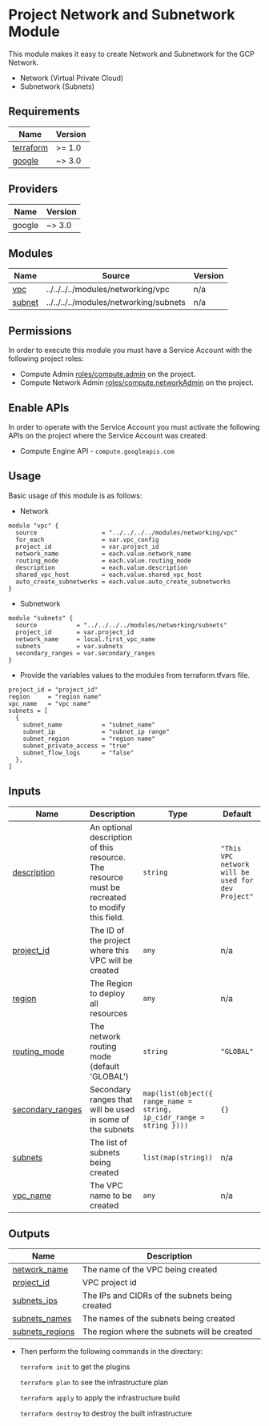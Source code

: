 # Project Network and Subnetwork Module

This module makes it easy to create Network and Subnetwork for the GCP Network.

- Network (Virtual Private Cloud)
- Subnetwork (Subnets)

## Requirements

| Name | Version |
|------|---------|
| <a name="requirement_terraform"></a> [terraform](#requirement\_terraform) | >= 1.0 |
| <a name="requirement_google"></a> [google](#requirement\_google) | ~> 3.0 |

## Providers

| Name | Version |
|------|---------|
| google | ~> 3.0 |

## Modules

| Name | Source | Version |
|------|--------|---------|
| <a name="module_cloud_dns"></a> [vpc](#module\_cloud_dns_) | ../../../../modules/networking/vpc | n/a |
| <a name="module_cloud_dns"></a> [subnet](#module\_cloud_dns_) | ../../../../modules/networking/subnets | n/a |


## Permissions

In order to execute this module you must have a Service Account with the
following project roles:

- Compute Admin [roles/compute.admin](https://cloud.google.com/nat/docs/using-nat#iam_permissions) on the project.
- Compute Network Admin [roles/compute.networkAdmin](https://cloud.google.com/nat/docs/using-nat#iam_permissions) on the project.

## Enable APIs

In order to operate with the Service Account you must activate the following APIs on the project where the Service Account was created:

- Compute Engine API - `compute.googleapis.com`

## Usage
Basic usage of this module is as follows:

* Network

```hcl
module "vpc" {
  source                  = "../../../../modules/networking/vpc"
  for_each                = var.vpc_config
  project_id              = var.project_id
  network_name            = each.value.network_name
  routing_mode            = each.value.routing_mode
  description             = each.value.description
  shared_vpc_host         = each.value.shared_vpc_host
  auto_create_subnetworks = each.value.auto_create_subnetworks
}
```

* Subnetwork

```hcl
module "subnets" {
  source           = "../../../../modules/networking/subnets"
  project_id       = var.project_id
  network_name     = local.first_vpc_name
  subnets          = var.subnets
  secondary_ranges = var.secondary_ranges
}
```

* Provide the variables values to the modules from terraform.tfvars file.

```hcl
project_id = "project_id"
region     = "region name"
vpc_name   = "vpc name"
subnets = [
  {
    subnet_name           = "subnet_name"
    subnet_ip             = "subnet_ip range"
    subnet_region         = "region name"
    subnet_private_access = "true"
    subnet_flow_logs      = "false"
  },
]
```
## Inputs

| Name | Description | Type | Default | Required |
|------|-------------|------|---------|:--------:|
| <a name="input_description"></a> [description](#input\_description) | An optional description of this resource. The resource must be recreated to modify this field. | `string` | `"This VPC network will be used for dev Project"` | no |
| <a name="input_project_id"></a> [project\_id](#input\_project\_id) | The ID of the project where this VPC will be created | `any` | n/a | yes |
| <a name="input_region"></a> [region](#input\_region) | The Region to deploy all resources | `any` | n/a | yes |
| <a name="input_routing_mode"></a> [routing\_mode](#input\_routing\_mode) | The network routing mode (default 'GLOBAL') | `string` | `"GLOBAL"` | no |
| <a name="input_secondary_ranges"></a> [secondary\_ranges](#input\_secondary\_ranges) | Secondary ranges that will be used in some of the subnets | `map(list(object({ range_name = string, ip_cidr_range = string })))` | `{}` | no |
| <a name="input_subnets"></a> [subnets](#input\_subnets) | The list of subnets being created | `list(map(string))` | n/a | yes |
| <a name="input_vpc_name"></a> [vpc\_name](#input\_vpc\_name) | The VPC name to be created | `any` | n/a | yes |

## Outputs

| Name | Description |
|------|-------------|
| <a name="output_network_name"></a> [network\_name](#output\_network\_name) | The name of the VPC being created |
| <a name="output_project_id"></a> [project\_id](#output\_project\_id) | VPC project id |
| <a name="output_subnets_ips"></a> [subnets\_ips](#output\_subnets\_ips) | The IPs and CIDRs of the subnets being created |
| <a name="output_subnets_names"></a> [subnets\_names](#output\_subnets\_names) | The names of the subnets being created |
| <a name="output_subnets_regions"></a> [subnets\_regions](#output\_subnets\_regions) | The region where the subnets will be created |

* Then perform the following commands in the directory:

   `terraform init` to get the plugins

   `terraform plan` to see the infrastructure plan

   `terraform apply` to apply the infrastructure build

   `terraform destroy` to destroy the built infrastructure
